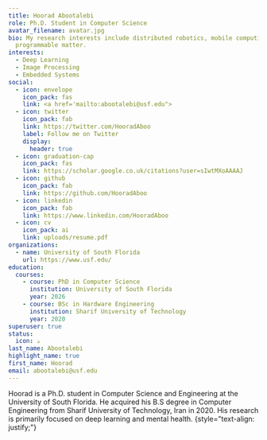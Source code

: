 ```yaml
---
title: Hoorad Abootalebi
role: Ph.D. Student in Computer Science
avatar_filename: avatar.jpg
bio: My research interests include distributed robotics, mobile computing and
  programmable matter.
interests:
  - Deep Learning
  - Image Processing
  - Embedded Systems
social:
  - icon: envelope
    icon_pack: fas
    link: <a href='mailto:abootalebi@usf.edu">
  - icon: twitter
    icon_pack: fab
    link: https://twitter.com/HooradAboo
    label: Follow me on Twitter
    display:
      header: true
  - icon: graduation-cap
    icon_pack: fas
    link: https://scholar.google.co.uk/citations?user=sIwtMXoAAAAJ
  - icon: github
    icon_pack: fab
    link: https://github.com/HooradAboo
  - icon: linkedin
    icon_pack: fab
    link: https://www.linkedin.com/HooradAboo
  - icon: cv
    icon_pack: ai
    link: uploads/resume.pdf
organizations:
  - name: University of South Florida
    url: https://www.usf.edu/
education:
  courses:
    - course: PhD in Computer Science
      institution: University of South Florida
      year: 2026
    - course: BSc in Hardware Engineering
      institution: Sharif University of Technology
      year: 2020
superuser: true
status:
  icon: ☕️
last_name: Abootalebi
highlight_name: true
first_name: Hoorad
email: abootalebi@usf.edu
---
```


Hoorad is a Ph.D. student in Computer Science and Engineering at the University of South Florida. He acquired his B.S degree in Computer Engineering from Sharif University of Technology, Iran in 2020. His research is primarily focused on deep learning and mental health.
{style="text-align: justify;"}
